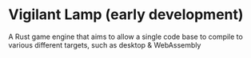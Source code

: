 # Vigilant Lamp (early development)
A Rust game engine that aims to allow a single code base to compile to various different targets, such as desktop & WebAssembly